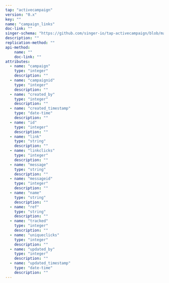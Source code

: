 ```yaml
---
tap: "activecampaign"
version: "0.x"
key: ""
name: "campaign_links"
doc-link: ""
singer-schema: "https://github.com/singer-io/tap-activecampaign/blob/master/tap_activecampaign/schemas/campaign_links.json"
description: ""
replication-method: ""
api-method:
    name: ""
    doc-link: ""
attributes:
  - name: "campaign"
    type: "integer"
    description: ""
  - name: "campaignid"
    type: "integer"
    description: ""
  - name: "created_by"
    type: "integer"
    description: ""
  - name: "created_timestamp"
    type: "date-time"
    description: ""
  - name: "id"
    type: "integer"
    description: ""
  - name: "link"
    type: "string"
    description: ""
  - name: "linkclicks"
    type: "integer"
    description: ""
  - name: "message"
    type: "string"
    description: ""
  - name: "messageid"
    type: "integer"
    description: ""
  - name: "name"
    type: "string"
    description: ""
  - name: "ref"
    type: "string"
    description: ""
  - name: "tracked"
    type: "integer"
    description: ""
  - name: "uniqueclicks"
    type: "integer"
    description: ""
  - name: "updated_by"
    type: "integer"
    description: ""
  - name: "updated_timestamp"
    type: "date-time"
    description: ""
---
```

